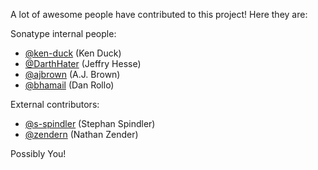 A lot of awesome people have contributed to this project! Here they are:

Sonatype internal people:

* [@ken-duck](https://github.com/ken-duck/) (Ken Duck)
* [@DarthHater](https://github.com/darthhater/) (Jeffry Hesse)
* [@ajbrown](https://github.com/ajbrown) (A.J. Brown)
* [@bhamail](https://github.com/bhamail) (Dan Rollo)

External contributors:

* [@s-spindler](https://github.com/s-spindler) (Stephan Spindler)
* [@zendern](https://github.com/zendern) (Nathan Zender)

Possibly You!
